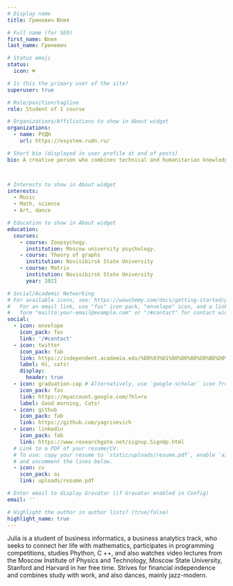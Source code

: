 ```yaml
---
# Display name
title: Гриневич Юлия

# Full name (for SEO)
first_name: Юлия
last_name: Гриневич

# Status emoji
status:
  icon: 💔️

# Is this the primary user of the site?
superuser: true

# Role/position/tagline
role: Student of 1 course

# Organizations/Affiliations to show in About widget
organizations:
  - name: РУДН
    url: https://esystem.rudn.ru/

# Short bio (displayed in user profile at end of posts)
bio: A creative person who combines technical and humanitarian knowledge. She dances, draws and loves to create something creative. He also loves math.



# Interests to show in About widget
interests:
  - Music
  - Math, science
  - Art, dance

# Education to show in About widget
education:
  courses:
    - course: Zoopsychogy.
      institution: Moscow university psychology.
    - course: Theory of graphs
      institution: Novisibirsk State University
    - course: Matrix
      institution: Novisibirsk State University
      year: 2021

# Social/Academic Networking
# For available icons, see: https://wowchemy.com/docs/getting-started/page-builder/#icons
#   For an email link, use "fas" icon pack, "envelope" icon, and a link in the
#   form "mailto:your-email@example.com" or "/#contact" for contact widget.
social:
  - icon: envelope
    icon_pack: fas
    link: '/#contact'
  - icon: twitter
    icon_pack: fab
    link: https://independent.academia.edu/%D0%93%D1%80%D0%B8%D0%BD%D0%B5%D0%B2%D0%B8%D1%87%D0%AE%D0%BB%D0%B8%D1%8F
    label: Hi, cats!
    display:
      header: true
  - icon: graduation-cap # Alternatively, use `google-scholar` icon from `ai` icon pack
    icon_pack: fas
    link: https://myaccount.google.com/?hl=ru
    label: Good morning, Cats!
  - icon: github
    icon_pack: fab
    link: https://github.com/yagrinevich
  - icon: linkedin
    icon_pack: fab
    link: https://www.researchgate.net/signup.SignUp.html
  # Link to a PDF of your resume/CV.
  # To use: copy your resume to `static/uploads/resume.pdf`, enable `ai` icons in `params.yaml`,
  # and uncomment the lines below.
  - icon: cv
    icon_pack: ai
    link: uploads/resume.pdf

# Enter email to display Gravatar (if Gravatar enabled in Config)
email: ''

# Highlight the author in author lists? (true/false)
highlight_name: true
---
```


Julia is a student of business informatics, a business analytics track, who seeks to connect her life with mathematics, participates in programming competitions, studies Phython, C ++, and also watches video lectures from the Moscow Institute of Physics and Technology, Moscow State University, Stanford and Harvard in her free time.
Strives for financial independence and combines study with work, and also dances, mainly jazz-modern.


